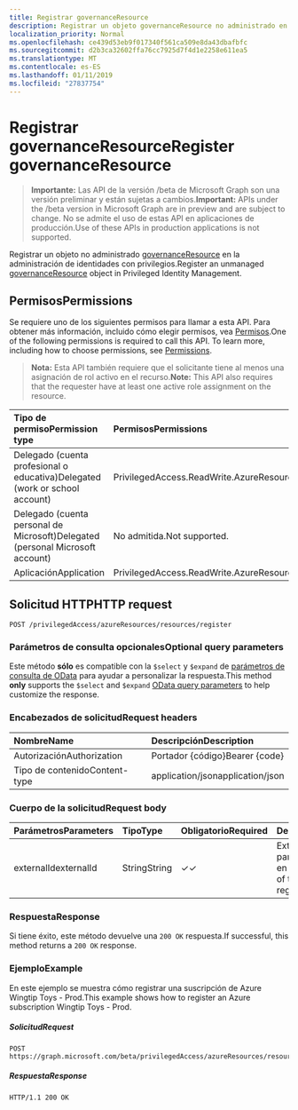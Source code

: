 ```yaml
---
title: Registrar governanceResource
description: Registrar un objeto governanceResource no administrado en PIM.
localization_priority: Normal
ms.openlocfilehash: ce439d53eb9f017340f561ca509e8da43dbafbfc
ms.sourcegitcommit: d2b3ca32602ffa76cc7925d7f4d1e2258e611ea5
ms.translationtype: MT
ms.contentlocale: es-ES
ms.lasthandoff: 01/11/2019
ms.locfileid: "27837754"
---
```

# <a name="register-governanceresource"></a><span data-ttu-id="3e11a-103">Registrar governanceResource</span><span class="sxs-lookup"><span data-stu-id="3e11a-103">Register governanceResource</span></span>

> <span data-ttu-id="3e11a-104">**Importante:** Las API de la versión /beta de Microsoft Graph son una versión preliminar y están sujetas a cambios.</span><span class="sxs-lookup"><span data-stu-id="3e11a-104">**Important:** APIs under the /beta version in Microsoft Graph are in preview and are subject to change.</span></span> <span data-ttu-id="3e11a-105">No se admite el uso de estas API en aplicaciones de producción.</span><span class="sxs-lookup"><span data-stu-id="3e11a-105">Use of these APIs in production applications is not supported.</span></span>

<span data-ttu-id="3e11a-106">Registrar un objeto no administrado [governanceResource](../resources/governanceresource.md) en la administración de identidades con privilegios.</span><span class="sxs-lookup"><span data-stu-id="3e11a-106">Register an unmanaged [governanceResource](../resources/governanceresource.md) object in Privileged Identity Management.</span></span>

## <a name="permissions"></a><span data-ttu-id="3e11a-107">Permisos</span><span class="sxs-lookup"><span data-stu-id="3e11a-107">Permissions</span></span>
<span data-ttu-id="3e11a-p102">Se requiere uno de los siguientes permisos para llamar a esta API. Para obtener más información, incluido cómo elegir permisos, vea [Permisos](/graph/permissions-reference).</span><span class="sxs-lookup"><span data-stu-id="3e11a-p102">One of the following permissions is required to call this API. To learn more, including how to choose permissions, see [Permissions](/graph/permissions-reference).</span></span>

><span data-ttu-id="3e11a-110">**Nota:** Esta API también requiere que el solicitante tiene al menos una asignación de rol activo en el recurso.</span><span class="sxs-lookup"><span data-stu-id="3e11a-110">**Note:** This API also requires that the requester have at least one active role assignment on the resource.</span></span>

|<span data-ttu-id="3e11a-111">Tipo de permiso</span><span class="sxs-lookup"><span data-stu-id="3e11a-111">Permission type</span></span>      | <span data-ttu-id="3e11a-112">Permisos</span><span class="sxs-lookup"><span data-stu-id="3e11a-112">Permissions</span></span>              |
|:--------------------|:---------------------------------------------------------|
|<span data-ttu-id="3e11a-113">Delegado (cuenta profesional o educativa)</span><span class="sxs-lookup"><span data-stu-id="3e11a-113">Delegated (work or school account)</span></span> | <span data-ttu-id="3e11a-114">PrivilegedAccess.ReadWrite.AzureResources</span><span class="sxs-lookup"><span data-stu-id="3e11a-114">PrivilegedAccess.ReadWrite.AzureResources</span></span>  |
|<span data-ttu-id="3e11a-115">Delegado (cuenta personal de Microsoft)</span><span class="sxs-lookup"><span data-stu-id="3e11a-115">Delegated (personal Microsoft account)</span></span> | <span data-ttu-id="3e11a-116">No admitida.</span><span class="sxs-lookup"><span data-stu-id="3e11a-116">Not supported.</span></span>    |
|<span data-ttu-id="3e11a-117">Aplicación</span><span class="sxs-lookup"><span data-stu-id="3e11a-117">Application</span></span> | <span data-ttu-id="3e11a-118">PrivilegedAccess.ReadWrite.AzureResources</span><span class="sxs-lookup"><span data-stu-id="3e11a-118">PrivilegedAccess.ReadWrite.AzureResources</span></span> |

## <a name="http-request"></a><span data-ttu-id="3e11a-119">Solicitud HTTP</span><span class="sxs-lookup"><span data-stu-id="3e11a-119">HTTP request</span></span>
<!-- { "blockType": "ignored" } -->
```http
POST /privilegedAccess/azureResources/resources/register
```

### <a name="optional-query-parameters"></a><span data-ttu-id="3e11a-120">Parámetros de consulta opcionales</span><span class="sxs-lookup"><span data-stu-id="3e11a-120">Optional query parameters</span></span>
<span data-ttu-id="3e11a-121">Este método **sólo** es compatible con la `$select` y `$expand` de [parámetros de consulta de OData](/graph/query-parameters) para ayudar a personalizar la respuesta.</span><span class="sxs-lookup"><span data-stu-id="3e11a-121">This method **only** supports the `$select` and `$expand` [OData query parameters](/graph/query-parameters) to help customize the response.</span></span>

### <a name="request-headers"></a><span data-ttu-id="3e11a-122">Encabezados de solicitud</span><span class="sxs-lookup"><span data-stu-id="3e11a-122">Request headers</span></span>
| <span data-ttu-id="3e11a-123">Nombre</span><span class="sxs-lookup"><span data-stu-id="3e11a-123">Name</span></span>      |<span data-ttu-id="3e11a-124">Descripción</span><span class="sxs-lookup"><span data-stu-id="3e11a-124">Description</span></span>|
|:----------|:----------|
| <span data-ttu-id="3e11a-125">Autorización</span><span class="sxs-lookup"><span data-stu-id="3e11a-125">Authorization</span></span>  | <span data-ttu-id="3e11a-126">Portador {código}</span><span class="sxs-lookup"><span data-stu-id="3e11a-126">Bearer {code}</span></span>|
| <span data-ttu-id="3e11a-127">Tipo de contenido</span><span class="sxs-lookup"><span data-stu-id="3e11a-127">Content-type</span></span>  | <span data-ttu-id="3e11a-128">application/json</span><span class="sxs-lookup"><span data-stu-id="3e11a-128">application/json</span></span>|

### <a name="request-body"></a><span data-ttu-id="3e11a-129">Cuerpo de la solicitud</span><span class="sxs-lookup"><span data-stu-id="3e11a-129">Request body</span></span>

|<span data-ttu-id="3e11a-130">Parámetros</span><span class="sxs-lookup"><span data-stu-id="3e11a-130">Parameters</span></span>      |<span data-ttu-id="3e11a-131">Tipo</span><span class="sxs-lookup"><span data-stu-id="3e11a-131">Type</span></span>                 |<span data-ttu-id="3e11a-132">Obligatorio</span><span class="sxs-lookup"><span data-stu-id="3e11a-132">Required</span></span> |<span data-ttu-id="3e11a-133">Descripción</span><span class="sxs-lookup"><span data-stu-id="3e11a-133">Description</span></span>|
|:-------------|:----------------------|:--------|:----------|
|<span data-ttu-id="3e11a-134">externalId</span><span class="sxs-lookup"><span data-stu-id="3e11a-134">externalId</span></span>    |<span data-ttu-id="3e11a-135">String</span><span class="sxs-lookup"><span data-stu-id="3e11a-135">String</span></span>                 |<span data-ttu-id="3e11a-136">✓</span><span class="sxs-lookup"><span data-stu-id="3e11a-136">✓</span></span>        |<span data-ttu-id="3e11a-137">ExternalId del recurso para poder registrarlas en PIM.</span><span class="sxs-lookup"><span data-stu-id="3e11a-137">The externalId of the resource to be registered in PIM.</span></span>|

### <a name="response"></a><span data-ttu-id="3e11a-138">Respuesta</span><span class="sxs-lookup"><span data-stu-id="3e11a-138">Response</span></span>
<span data-ttu-id="3e11a-139">Si tiene éxito, este método devuelve una `200 OK` respuesta.</span><span class="sxs-lookup"><span data-stu-id="3e11a-139">If successful, this method returns a `200 OK` response.</span></span>

### <a name="example"></a><span data-ttu-id="3e11a-140">Ejemplo</span><span class="sxs-lookup"><span data-stu-id="3e11a-140">Example</span></span>
<span data-ttu-id="3e11a-141">En este ejemplo se muestra cómo registrar una suscripción de Azure Wingtip Toys - Prod.</span><span class="sxs-lookup"><span data-stu-id="3e11a-141">This example shows how to register an Azure subscription Wingtip Toys - Prod.</span></span>
<!-- {
  "blockType": "request",
  "name": "get_governanceresource"
}-->
##### <a name="request"></a><span data-ttu-id="3e11a-142">Solicitud</span><span class="sxs-lookup"><span data-stu-id="3e11a-142">Request</span></span>
```http
POST https://graph.microsoft.com/beta/privilegedAccess/azureResources/resources/register
```
##### <a name="response"></a><span data-ttu-id="3e11a-143">Respuesta</span><span class="sxs-lookup"><span data-stu-id="3e11a-143">Response</span></span>
<!-- {
  "blockType": "response",
  "truncated": false,
  "@odata.type": "microsoft.graph.governanceResource"
} -->
```http
HTTP/1.1 200 OK
```

<!-- uuid: 8fcb5dbc-d5aa-4681-8e31-b001d5168d79
2015-10-25 14:57:30 UTC -->
<!-- {
  "type": "#page.annotation",
  "description": "Register governanceResource",
  "keywords": "",
  "section": "documentation",
  "tocPath": ""
}-->
